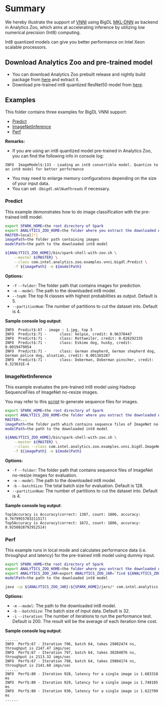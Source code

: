 # Summary
We hereby illustrate the support of [VNNI](https://en.wikichip.org/wiki/x86/avx512vnni) using BigDL [MKL-DNN](https://github.com/intel/mkl-dnn) as backend in Analytics Zoo, which aims at accelerating inference by utilizing low numerical precision (Int8) computing. 

Int8 quantized models can give you better performance on Intel Xeon scalable processors.

## Download Analytics Zoo and pre-trained model
- You can download Analytics Zoo prebuilt release and nightly build package from [here](https://analytics-zoo.github.io/master/#release-download/) and extract it.
- Download pre-trained int8 quantized ResNet50 model from [here](https://drive.google.com/file/d/1xAXX6wHHMlVZU5TlmFANGFsna83Tbnpk/view?usp=sharing).

## Examples
This folder contains three examples for BigDL VNNI support:
- [Predict](#predict)
- [ImageNetInference](#imagenetinference)
- [Perf](#perf)

__Remarks:__
- If you are using an int8 quantized model pre-trained in Analytics Zoo, you can find the following info in console log:
```
INFO  ImageModel$:133 - Loading an int8 convertible model. Quantize to an int8 model for better performance
```
- You may need to enlarge memory configurations depending on the size of your input data.
- You can set `-Dbigdl.mklNumThreads` if necessary.

### Predict
This example demonstrates how to do image classification with the pre-trained int8 model.

```bash
export SPARK_HOME=the root directory of Spark
export ANALYTICS_ZOO_HOME=the folder where you extract the downloaded Analytics Zoo zip package
MASTER=local[*]
imagePath=the folder path containing images
modelPath=the path to the downloaded int8 model

${ANALYTICS_ZOO_HOME}/bin/spark-shell-with-zoo.sh \
    --master ${MASTER} \
    --class com.intel.analytics.zoo.examples.vnni.bigdl.Predict \
    -f ${imagePath} -m ${modelPath}
```

__Options:__
- `-f` `--folder`: The folder path that contains images for prediction.
- `-m` `--model`: The path to the downloaded int8 model.
- `--topN`: The top N classes with highest probabilities as output. Default is 5.
- `--partitionNum`: The number of partitions to cut the dataset into. Default is 4.

__Sample console log output__:
```
INFO  Predict$:67 - image : 1.jpg, top 5
INFO  Predict$:71 - 	 class: kelpie, credit: 0.96370447
INFO  Predict$:71 - 	 class: Rottweiler, credit: 0.026292335
INFO  Predict$:71 - 	 class: Eskimo dog, husky, credit: 0.0019479054
INFO  Predict$:71 - 	 class: German shepherd, German shepherd dog, German police dog, alsatian, credit: 0.001165287
INFO  Predict$:71 - 	 class: Doberman, Doberman pinscher, credit: 8.323631E-4
```

### ImageNetInference
This example evaluates the pre-trained int8 model using Hadoop SequenceFiles of ImageNet no-resize images.

You may refer to this [script](https://github.com/intel-analytics/BigDL/blob/master/spark/dl/src/main/scala/com/intel/analytics/bigdl/models/utils/ImageNetSeqFileGenerator.scala) to generate sequence files for images.

```bash
export SPARK_HOME=the root directory of Spark
export ANALYTICS_ZOO_HOME=the folder where you extract the downloaded Analytics Zoo zip package
MASTER=...
imagePath=the folder path which contains sequence files of ImageNet no-resize images.
modelPath=the path to the downloaded int8 model

${ANALYTICS_ZOO_HOME}/bin/spark-shell-with-zoo.sh \
    --master ${MASTER} \
    --class --class com.intel.analytics.zoo.examples.vnni.bigdl.ImageNetInference \
    -f ${imagePath} -m ${modelPath}
```

__Options:__
- `-f` `--folder`: The folder path that contains sequence files of ImageNet no-resize images for evaluation.
- `-m` `--model`: The path to the downloaded int8 model.
- `-b` `--batchSize`: The total batch size for evaluation. Default is 128.
- `--partitionNum`: The number of partitions to cut the dataset into. Default is 4.

__Sample console log output__:
```
Top1Accuracy is Accuracy(correct: 1387, count: 1806, accuracy: 0.7679955703211517)
Top5Accuracy is Accuracy(correct: 1672, count: 1806, accuracy: 0.9258028792912514)
```


### Perf
This example runs in local mode and calculates performance data (i.e. throughput and latency) for the pre-trained int8 model using dummy input.

```bash
export SPARK_HOME=the root directory of Spark
export ANALYTICS_ZOO_HOME=the folder where you extract the downloaded Analytics Zoo zip package
export ANALYTICS_ZOO_JAR=export ANALYTICS_ZOO_JAR=`find ${ANALYTICS_ZOO_HOME}/lib -type f -name "analytics-zoo*jar-with-dependencies.jar"`
modelPath=the path to the downloaded int8 model

java -cp ${ANALYTICS_ZOO_JAR}:${SPARK_HOME}/jars/* com.intel.analytics.zoo.examples.vnni.bigdl.Perf -m ${modelPath} -b 64
```

__Options:__
- `-m` `--model`: The path to the downloaded int8 model.
- `-b` `--batchSize`: The batch size of input data. Default is 32.
- `-i` `--iteration`: The number of iterations to run the performance test. Default is 200. The result will be the average of each iteration time cost.

__Sample console log output__:
```
......
INFO  Perf$:67 - Iteration 796, batch 64, takes 29802474 ns, throughput is 2147.47 imgs/sec
INFO  Perf$:67 - Iteration 797, batch 64, takes 30284076 ns, throughput is 2113.32 imgs/sec
INFO  Perf$:67 - Iteration 798, batch 64, takes 29884174 ns, throughput is 2141.60 imgs/sec
......
INFO  Perf$:80 - Iteration 928, latency for a single image is 1.683318 ms
INFO  Perf$:80 - Iteration 929, latency for a single image is 1.748185 ms
INFO  Perf$:80 - Iteration 930, latency for a single image is 1.622709 ms
......
```
